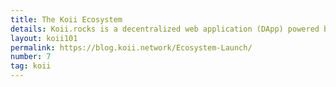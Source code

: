 ```yaml
---
title: The Koii Ecosystem
details: Koii.rocks is a decentralized web application (DApp) powered by Koii, a protocol for information retrieval and publishing on the new web.
layout: koii101
permalink: https://blog.koii.network/Ecosystem-Launch/
number: 7
tag: koii
---
```

